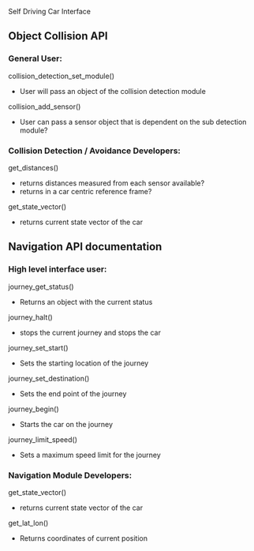 Self Driving Car Interface 

## Object Collision API
### General User:
collision_detection_set_module()
* User will pass an object of the collision detection module

collision_add_sensor()
* User can pass a sensor object that is dependent on the sub detection module?

### Collision Detection / Avoidance Developers:
get_distances()
* returns distances measured from each sensor available?
* returns in a car centric reference frame?

get_state_vector()
* returns current state vector of the car



## Navigation API documentation
### High level interface user:
journey_get_status()
- Returns an object with the current status

journey_halt()
- stops the current journey and stops the car

journey_set_start()
- Sets the starting location of the journey

journey_set_destination()
- Sets the end point of the journey

journey_begin()
- Starts the car on the journey

journey_limit_speed()
- Sets a maximum speed limit for the journey


### Navigation Module Developers:
get_state_vector()
* returns current state vector of the car

get_lat_lon()
* Returns coordinates of current position
